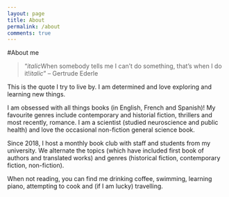 ```yaml
---
layout: page
title: About 
permalink: /about
comments: true
---
```


<div class="row justify-content-between">
<div class="col-md-8 pr-5">
#About me

> “*italic*When somebody tells me I can’t do something, that’s when I do it!*italic*” 
> – Gertrude Ederle

<p>This is the quote I try to live by. I am determined and love exploring and learning new things.<p>

<p>I am obsessed with all things books (in English, French and Spanish)! 
My favourite genres include contemporary and historial fiction, thrillers and most recently, romance. I am a scientist (studied neuroscience and public health) and love the occasional non-fiction general science book.<p>

<p>Since 2018, I host a monthly book club with staff and students from my university. We alternate the topics (which have included first book of authors and translated works) and genres (historical fiction, contemporary fiction, non-fiction).<p>

<p>When not reading, you can find me drinking coffee, swimming, learning piano, attempting to cook and (if I am lucky) travelling.<p>

</div>
</div>
</div>
